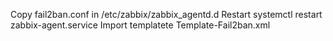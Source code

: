 Copy			fail2ban.conf in /etc/zabbix/zabbix_agentd.d
Restart 		systemctl restart zabbix-agent.service
Import templatete 	Template-Fail2ban.xml

